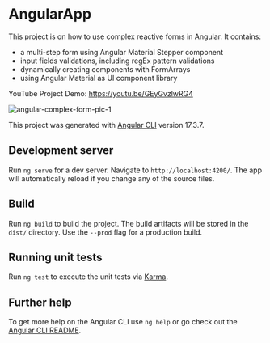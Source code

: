 # AngularApp

This project is on how to use complex reactive forms in Angular. It contains:

- a multi-step form using Angular Material Stepper component
- input fields validations, including regEx pattern validations
- dynamically creating components with FormArrays
- using Angular Material as UI component library

YouTube Project Demo: https://youtu.be/GEyGvzlwRG4

![angular-complex-form-pic-1](https://github.com/ms481/angular-complex-reactive-forms/assets/118136815/c8c15ba9-8e6b-4380-b29e-a611bd1924a7)

This project was generated with [Angular CLI](https://github.com/angular/angular-cli) version 17.3.7.

## Development server

Run `ng serve` for a dev server. Navigate to `http://localhost:4200/`. The app will automatically reload if you change any of the source files.

## Build

Run `ng build` to build the project. The build artifacts will be stored in the `dist/` directory. Use the `--prod` flag for a production build.

## Running unit tests

Run `ng test` to execute the unit tests via [Karma](https://karma-runner.github.io).

## Further help

To get more help on the Angular CLI use `ng help` or go check out the [Angular CLI README](https://github.com/angular/angular-cli/blob/master/README.md).
